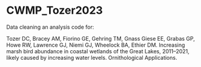 # CWMP_Tozer2023

Data cleaning an analysis code for: 

Tozer DC, Bracey AM, Fiorino GE, Gehring TM, Gnass Giese EE, Grabas GP, Howe RW, Lawrence GJ, Niemi GJ, Wheelock BA, Ethier DM. Increasing marsh bird abundance in coastal wetlands of the Great Lakes, 2011–2021, likely caused by increasing water levels. Ornithological Applications.
